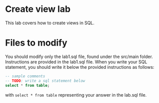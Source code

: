 # Create view lab
This lab covers how to create views in SQL.
# Files to modify
You should modify only the lab1.sql file, found under the src/main folder.
Instructions are provided in the lab1.sql file.
When you write your SQL statement, you should write it below the provided instructions as follows:
```sql
-- sample comments
-- TODO: write a sql statement below
select * from table;
```
with `select * from table` representing your answer in the lab.sql file.